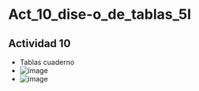 # Act_10_dise-o_de_tablas_5I
## Actividad 10 
- Tablas cuaderno
- ![image](https://github.com/user-attachments/assets/3ad4a685-c8b8-4ecb-80cc-9751b19c26e8)
- ![image](https://github.com/user-attachments/assets/779045ca-78ba-43c7-a335-1f91f8904a56)

